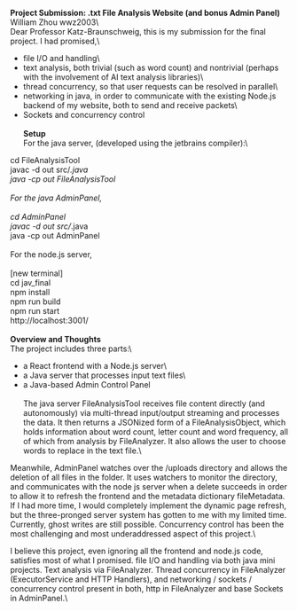 **Project Submission: .txt File Analysis Website (and bonus Admin Panel)**\
William Zhou wwz2003\ 
\
Dear Professor Katz-Braunschweig, this is my submission for the final project. I had promised,\
- file I/O and handling\
- text analysis, both trivial (such as word count) and nontrivial (perhaps with the involvement of AI text analysis libraries)\ 
- thread concurrency, so that user requests can be resolved in parallel\
- networking in java, in order to communicate with the existing Node.js backend of my website, both to send and receive packets\
- Sockets and concurrency control\
\
**Setup**\
For the java server, (developed using the jetbrains compiler):\

cd FileAnalysisTool\
javac -d out src/*.java\
java -cp out FileAnalysisTool\
\
For the java AdminPanel,\
\
cd AdminPanel\
javac -d out src/*.java\
java -cp out AdminPanel\
\
For the node.js server,\
\
[new terminal]\
cd jav_final\
npm install\
npm run build\
npm run start\
http://localhost:3001/\
\
**Overview and Thoughts**\
The project includes three parts:\
- a React frontend with a Node.js server\
- a Java server that processes input text files\
- a Java-based Admin Control Panel\
\
The java server FileAnalysisTool receives file content directly (and autonomously) via multi-thread input/output streaming and processes the data. It then returns a JSONized form of a FileAnalysisObject, which holds information about word count, letter count and word frequency, all of which from analysis by FileAnalyzer. It also allows the user to choose words to replace in the text file.\

Meanwhile, AdminPanel watches over the /uploads directory and allows the deletion of all files in the folder. It uses watchers to monitor the directory, and communicates with the node js server when a delete succeeds in order to allow it to refresh the frontend and the metadata dictionary fileMetadata. If I had more time, I would completely implement the dynamic page refresh, but the three-pronged server system has gotten to me with my limited time. Currently, ghost writes are still possible. Concurrency control has been the most challenging and most underaddressed aspect of this project.\

I believe this project, even ignoring all the frontend and node.js code, satisfies most of what I promised. file I/O and handling via both java mini projects. Text analysis via FileAnalyzer. Thread concurrency in FileAnalyzer (ExecutorService and HTTP Handlers), and networking / sockets / concurrency control present in both, http in FileAnalyzer and base Sockets in AdminPanel.\